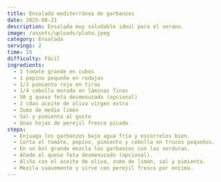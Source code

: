 ```yaml
---
title: Ensalada mediterránea de garbanzos
date: 2025-08-21
description: Ensalada muy saludable ideal para el verano.
image: /assets/uploads/plato.jpeg
category: Ensalada
servings: 2
time: 15
difficulty: Fácil
ingredients:
  - 1 tomate grande en cubos
  - 1 pepino pequeño en rodajas
  - 1/2 pimiento rojo en tiras
  - 1/4 cebolla morada en láminas finas
  - 50 g queso feta desmenuzado (opcional)
  - 2 cdas aceite de oliva virgen extra
  - Zumo de medio limón
  - Sal y pimienta al gusto
  - Unas hojas de perejil fresco picado
steps:
  - Enjuaga los garbanzos bajo agua fría y escúrrelos bien.
  - Corta el tomate, pepino, pimiento y cebolla en trozos pequeños.
  - En un bol grande mezcla los garbanzos con las verduras.
  - Añade el queso feta desmenuzado (opcional).
  - Aliña con el aceite de oliva, zumo de limón, sal y pimienta.
  - Mezcla suavemente y sirve con perejil fresco por encima.
---
```

